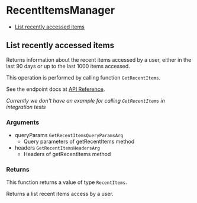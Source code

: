 # RecentItemsManager


- [List recently accessed items](#list-recently-accessed-items)

## List recently accessed items

Returns information about the recent items accessed
by a user, either in the last 90 days or up to the last
1000 items accessed.

This operation is performed by calling function `GetRecentItems`.

See the endpoint docs at
[API Reference](https://developer.box.com/reference/get-recent-items/).

*Currently we don't have an example for calling `GetRecentItems` in integration tests*

### Arguments

- queryParams `GetRecentItemsQueryParamsArg`
  - Query parameters of getRecentItems method
- headers `GetRecentItemsHeadersArg`
  - Headers of getRecentItems method


### Returns

This function returns a value of type `RecentItems`.

Returns a list recent items access by a user.


